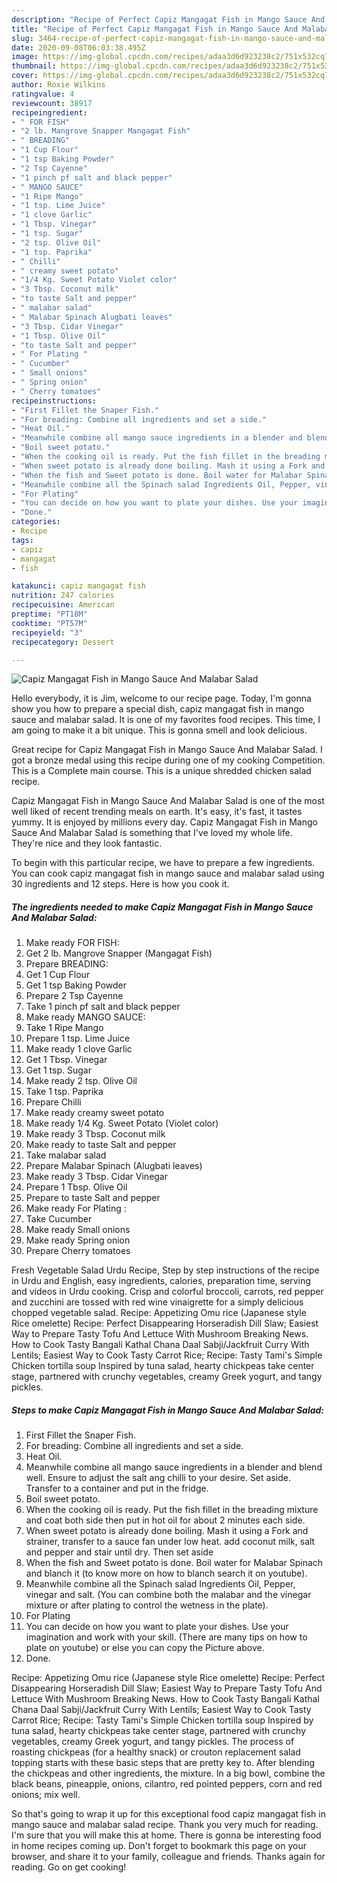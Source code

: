 ```yaml
---
description: "Recipe of Perfect Capiz Mangagat Fish in Mango Sauce And Malabar Salad"
title: "Recipe of Perfect Capiz Mangagat Fish in Mango Sauce And Malabar Salad"
slug: 3464-recipe-of-perfect-capiz-mangagat-fish-in-mango-sauce-and-malabar-salad
date: 2020-09-08T06:03:38.495Z
image: https://img-global.cpcdn.com/recipes/adaa3d6d923238c2/751x532cq70/capiz-mangagat-fish-in-mango-sauce-and-malabar-salad-recipe-main-photo.jpg
thumbnail: https://img-global.cpcdn.com/recipes/adaa3d6d923238c2/751x532cq70/capiz-mangagat-fish-in-mango-sauce-and-malabar-salad-recipe-main-photo.jpg
cover: https://img-global.cpcdn.com/recipes/adaa3d6d923238c2/751x532cq70/capiz-mangagat-fish-in-mango-sauce-and-malabar-salad-recipe-main-photo.jpg
author: Roxie Wilkins
ratingvalue: 4
reviewcount: 38917
recipeingredient:
- " FOR FISH"
- "2 lb. Mangrove Snapper Mangagat Fish"
- " BREADING"
- "1 Cup Flour"
- "1 tsp Baking Powder"
- "2 Tsp Cayenne"
- "1 pinch pf salt and black pepper"
- " MANGO SAUCE"
- "1 Ripe Mango"
- "1 tsp. Lime Juice"
- "1 clove Garlic"
- "1 Tbsp. Vinegar"
- "1 tsp. Sugar"
- "2 tsp. Olive Oil"
- "1 tsp. Paprika"
- " Chilli"
- " creamy sweet potato"
- "1/4 Kg. Sweet Potato Violet color"
- "3 Tbsp. Coconut milk"
- "to taste Salt and pepper"
- " malabar salad"
- " Malabar Spinach Alugbati leaves"
- "3 Tbsp. Cidar Vinegar"
- "1 Tbsp. Olive Oil"
- "to taste Salt and pepper"
- " For Plating "
- " Cucumber"
- " Small onions"
- " Spring onion"
- " Cherry tomatoes"
recipeinstructions:
- "First Fillet the Snaper Fish."
- "For breading: Combine all ingredients and set a side."
- "Heat Oil."
- "Meanwhile combine all mango sauce ingredients in a blender and blend well. Ensure to adjust the salt ang chilli to your desire. Set aside. Transfer to a container and put in the fridge."
- "Boil sweet potato."
- "When the cooking oil is ready. Put the fish fillet in the breading mixture and coat both side then put in hot oil for about 2 minutes each side."
- "When sweet potato is already done boiling. Mash it using a Fork and strainer, transfer to a sauce fan under low heat. add coconut milk, salt and pepper and stair until dry. Then set aside"
- "When the fish and Sweet potato is done. Boil water for Malabar Spinach and blanch it (to know more on how to blanch search it on youtube)."
- "Meanwhile combine all the Spinach salad Ingredients Oil, Pepper, vinegar and salt. (You can combine both the malabar and the vinegar mixture or after plating to control the wetness in the plate)."
- "For Plating"
- "You can decide on how you want to plate your dishes. Use your imagination and work with your skill. (There are many tips on how to plate on youtube) or else you can copy the Picture above."
- "Done."
categories:
- Recipe
tags:
- capiz
- mangagat
- fish

katakunci: capiz mangagat fish 
nutrition: 247 calories
recipecuisine: American
preptime: "PT18M"
cooktime: "PT57M"
recipeyield: "3"
recipecategory: Dessert

---
```



![Capiz Mangagat Fish in Mango Sauce And Malabar Salad](https://img-global.cpcdn.com/recipes/adaa3d6d923238c2/751x532cq70/capiz-mangagat-fish-in-mango-sauce-and-malabar-salad-recipe-main-photo.jpg)

Hello everybody, it is Jim, welcome to our recipe page. Today, I'm gonna show you how to prepare a special dish, capiz mangagat fish in mango sauce and malabar salad. It is one of my favorites food recipes. This time, I am going to make it a bit unique. This is gonna smell and look delicious.

Great recipe for Capiz Mangagat Fish in Mango Sauce And Malabar Salad. I got a bronze medal using this recipe during one of my cooking Competition. This is a Complete main course. This is a unique shredded chicken salad recipe.

Capiz Mangagat Fish in Mango Sauce And Malabar Salad is one of the most well liked of recent trending meals on earth. It's easy, it's fast, it tastes yummy. It is enjoyed by millions every day. Capiz Mangagat Fish in Mango Sauce And Malabar Salad is something that I've loved my whole life. They're nice and they look fantastic.


To begin with this particular recipe, we have to prepare a few ingredients. You can cook capiz mangagat fish in mango sauce and malabar salad using 30 ingredients and 12 steps. Here is how you cook it.

<!--inarticleads1-->

##### The ingredients needed to make Capiz Mangagat Fish in Mango Sauce And Malabar Salad:

1. Make ready  FOR FISH:
1. Get 2 lb. Mangrove Snapper (Mangagat Fish)
1. Prepare  BREADING:
1. Get 1 Cup Flour
1. Get 1 tsp Baking Powder
1. Prepare 2 Tsp Cayenne
1. Take 1 pinch pf salt and black pepper
1. Make ready  MANGO SAUCE:
1. Take 1 Ripe Mango
1. Prepare 1 tsp. Lime Juice
1. Make ready 1 clove Garlic
1. Get 1 Tbsp. Vinegar
1. Get 1 tsp. Sugar
1. Make ready 2 tsp. Olive Oil
1. Take 1 tsp. Paprika
1. Prepare  Chilli
1. Make ready  creamy sweet potato
1. Make ready 1/4 Kg. Sweet Potato (Violet color)
1. Make ready 3 Tbsp. Coconut milk
1. Make ready to taste Salt and pepper
1. Take  malabar salad
1. Prepare  Malabar Spinach (Alugbati leaves)
1. Make ready 3 Tbsp. Cidar Vinegar
1. Prepare 1 Tbsp. Olive Oil
1. Prepare to taste Salt and pepper
1. Make ready  For Plating :
1. Take  Cucumber
1. Make ready  Small onions
1. Make ready  Spring onion
1. Prepare  Cherry tomatoes


Fresh Vegetable Salad Urdu Recipe, Step by step instructions of the recipe in Urdu and English, easy ingredients, calories, preparation time, serving and videos in Urdu cooking. Crisp and colorful broccoli, carrots, red pepper and zucchini are tossed with red wine vinaigrette for a simply delicious chopped vegetable salad. Recipe: Appetizing Omu rice (Japanese style Rice omelette) Recipe: Perfect Disappearing Horseradish Dill Slaw; Easiest Way to Prepare Tasty Tofu And Lettuce With Mushroom Breaking News. How to Cook Tasty Bangali Kathal Chana Daal Sabji/Jackfruit Curry With Lentils; Easiest Way to Cook Tasty Carrot Rice; Recipe: Tasty Tami&#39;s Simple Chicken tortilla soup Inspired by tuna salad, hearty chickpeas take center stage, partnered with crunchy vegetables, creamy Greek yogurt, and tangy pickles. 

<!--inarticleads2-->

##### Steps to make Capiz Mangagat Fish in Mango Sauce And Malabar Salad:

1. First Fillet the Snaper Fish.
1. For breading: Combine all ingredients and set a side.
1. Heat Oil.
1. Meanwhile combine all mango sauce ingredients in a blender and blend well. Ensure to adjust the salt ang chilli to your desire. Set aside. Transfer to a container and put in the fridge.
1. Boil sweet potato.
1. When the cooking oil is ready. Put the fish fillet in the breading mixture and coat both side then put in hot oil for about 2 minutes each side.
1. When sweet potato is already done boiling. Mash it using a Fork and strainer, transfer to a sauce fan under low heat. add coconut milk, salt and pepper and stair until dry. Then set aside
1. When the fish and Sweet potato is done. Boil water for Malabar Spinach and blanch it (to know more on how to blanch search it on youtube).
1. Meanwhile combine all the Spinach salad Ingredients Oil, Pepper, vinegar and salt. (You can combine both the malabar and the vinegar mixture or after plating to control the wetness in the plate).
1. For Plating
1. You can decide on how you want to plate your dishes. Use your imagination and work with your skill. (There are many tips on how to plate on youtube) or else you can copy the Picture above.
1. Done.


Recipe: Appetizing Omu rice (Japanese style Rice omelette) Recipe: Perfect Disappearing Horseradish Dill Slaw; Easiest Way to Prepare Tasty Tofu And Lettuce With Mushroom Breaking News. How to Cook Tasty Bangali Kathal Chana Daal Sabji/Jackfruit Curry With Lentils; Easiest Way to Cook Tasty Carrot Rice; Recipe: Tasty Tami&#39;s Simple Chicken tortilla soup Inspired by tuna salad, hearty chickpeas take center stage, partnered with crunchy vegetables, creamy Greek yogurt, and tangy pickles. The process of roasting chickpeas (for a healthy snack) or crouton replacement salad topping starts with these basic steps that are pretty key to. After blending the chickpeas and other ingredients, the mixture. In a big bowl, combine the black beans, pineapple, onions, cilantro, red pointed peppers, corn and red onions; mix well. 

So that's going to wrap it up for this exceptional food capiz mangagat fish in mango sauce and malabar salad recipe. Thank you very much for reading. I'm sure that you will make this at home. There is gonna be interesting food in home recipes coming up. Don't forget to bookmark this page on your browser, and share it to your family, colleague and friends. Thanks again for reading. Go on get cooking!

